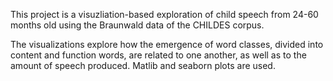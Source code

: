 This project is a visuzliation-based exploration of child speech from 24-60 months old using the Braunwald data of the CHILDES corpus.

The visualizations explore how the emergence of word classes, divided into content and function words, are related to one another, as well as to the amount of speech produced. Matlib and seaborn plots are used. 
